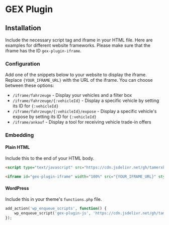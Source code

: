 # GEX Plugin

## Installation
Include the necessary script tag and iframe in your HTML file. Here are examples for different website frameworks.
Please make sure that the iframe has the ID `gex-plugin-iframe`.

### Configuration
Add one of the snippets below to your website to display the iframe. Replace `{YOUR_IFRAME_URL}` with the URL of the iframe. You can choose between these options:
- `/iframe/fahrzeuge` - Display your vehicles and a filter box
- `/iframe/fahrzeuge/{:vehicleId}` - Display a specific vehicle by setting its ID for `{:vehicleId}`
- `/iframe/fahrzeuge/{:vehicleId}/expose` - Display a specific vehicle's expose by setting its ID for `{:vehicleId}`
- `/iframe/ankauf` - Display a tool for receiving vehicle trade-in offers

### Embedding

#### Plain HTML
Include this to the end of your HTML body.
```html
<script type="text/javascript" src="https://cdn.jsdelivr.net/gh/tamerxkilinc/gex-plugin@main/dist/gex-plugin.min.js"></script>
```

```html
<iframe id="gex-plugin-iframe" width="100%" src="{YOUR_IFRAME_URL}" style="border:none;"></iframe>
```

#### WordPress
Include this in your theme's `functions.php` file.
```php
add_action('wp_enqueue_scripts', function() {
    wp_enqueue_script('gex-plugin-js', 'https://cdn.jsdelivr.net/gh/tamerxkilinc/gex-plugin@main/dist/gex-plugin.min.js', array(), null, true);
});
```

